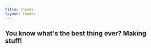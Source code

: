 ```yaml
---
title: themes
layout: themes
---
```

<section>
<h2 class="page-header">You know what's the best thing ever? Making stuff!</h2>
</section>